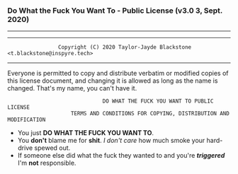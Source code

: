 ### Do What the Fuck You Want To - Public License (v3.0 3, Sept. 2020)
----
----

                    Copyright (C) 2020 Taylor-Jayde Blackstone <t.blackstone@inspyre.tech>

----
 Everyone is permitted to copy and distribute verbatim or modified
 copies of this license document, and changing it is allowed as long
 as the name is changed. That's my name, you can't have it.

            
                                  DO WHAT THE FUCK YOU WANT TO PUBLIC LICENSE
                        TERMS AND CONDITIONS FOR COPYING, DISTRIBUTION AND MODIFICATION

- You just **DO WHAT THE FUCK YOU WANT TO**.
- You **don't** blame me for **shit**. _I don't care_ how much smoke your hard-drive spewed out.
- If someone else did what the fuck they wanted to and you're _**triggered**_ I'm **not** responsible.
